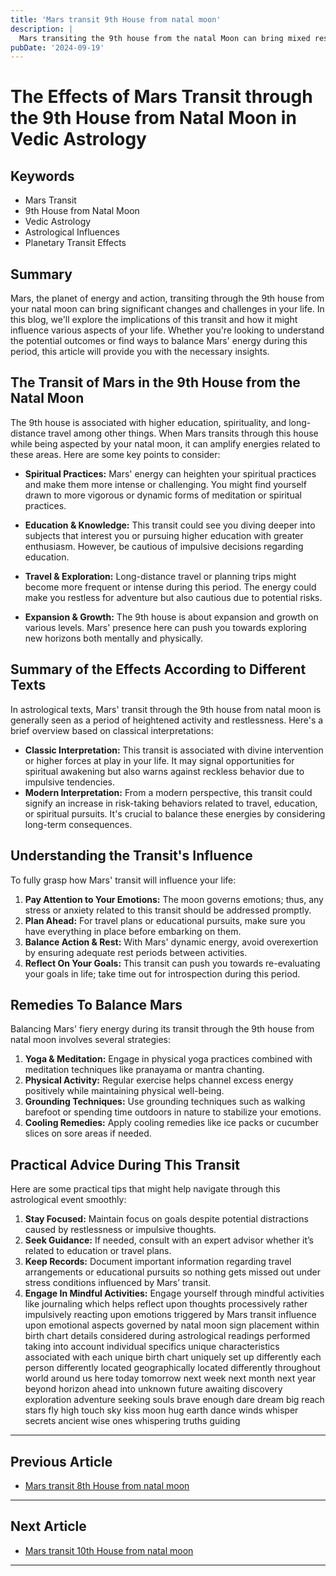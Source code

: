 ```yaml
---
title: 'Mars transit 9th House from natal moon'
description: |
  Mars transiting the 9th house from the natal Moon can bring mixed results. While there might be some financial gains and positive developments, the individual may also face health issues, conflicts, and challenges related to their father or other paternal figures.
pubDate: '2024-09-19'
---
```


# The Effects of Mars Transit through the 9th House from Natal Moon in Vedic Astrology

## Keywords

- Mars Transit
- 9th House from Natal Moon
- Vedic Astrology
- Astrological Influences
- Planetary Transit Effects

## Summary

Mars, the planet of energy and action, transiting through the 9th house from your natal moon can bring significant changes and challenges in your life. In this blog, we'll explore the implications of this transit and how it might influence various aspects of your life. Whether you're looking to understand the potential outcomes or find ways to balance Mars' energy during this period, this article will provide you with the necessary insights.

## The Transit of Mars in the 9th House from the Natal Moon

The 9th house is associated with higher education, spirituality, and long-distance travel among other things. When Mars transits through this house while being aspected by your natal moon, it can amplify energies related to these areas. Here are some key points to consider:

- **Spiritual Practices:** Mars' energy can heighten your spiritual practices and make them more intense or challenging. You might find yourself drawn to more vigorous or dynamic forms of meditation or spiritual practices.
  
- **Education & Knowledge:** This transit could see you diving deeper into subjects that interest you or pursuing higher education with greater enthusiasm. However, be cautious of impulsive decisions regarding education.

- **Travel & Exploration:** Long-distance travel or planning trips might become more frequent or intense during this period. The energy could make you restless for adventure but also cautious due to potential risks.
  
- **Expansion & Growth:** The 9th house is about expansion and growth on various levels. Mars' presence here can push you towards exploring new horizons both mentally and physically.

## Summary of the Effects According to Different Texts

In astrological texts, Mars' transit through the 9th house from natal moon is generally seen as a period of heightened activity and restlessness. Here's a brief overview based on classical interpretations:

* **Classic Interpretation:** This transit is associated with divine intervention or higher forces at play in your life. It may signal opportunities for spiritual awakening but also warns against reckless behavior due to impulsive tendencies.
* **Modern Interpretation:** From a modern perspective, this transit could signify an increase in risk-taking behaviors related to travel, education, or spiritual pursuits. It's crucial to balance these energies by considering long-term consequences.

## Understanding the Transit's Influence

To fully grasp how Mars' transit will influence your life:

1. **Pay Attention to Your Emotions:** The moon governs emotions; thus, any stress or anxiety related to this transit should be addressed promptly.
2. **Plan Ahead:** For travel plans or educational pursuits, make sure you have everything in place before embarking on them.
3. **Balance Action & Rest:** With Mars' dynamic energy, avoid overexertion by ensuring adequate rest periods between activities.
4. **Reflect On Your Goals:** This transit can push you towards re-evaluating your goals in life; take time out for introspection during this period.

## Remedies To Balance Mars

Balancing Mars' fiery energy during its transit through the 9th house from natal moon involves several strategies:

1. **Yoga & Meditation:** Engage in physical yoga practices combined with meditation techniques like pranayama or mantra chanting.
2. **Physical Activity:** Regular exercise helps channel excess energy positively while maintaining physical well-being.
3. **Grounding Techniques:** Use grounding techniques such as walking barefoot or spending time outdoors in nature to stabilize your emotions.
4. **Cooling Remedies:** Apply cooling remedies like ice packs or cucumber slices on sore areas if needed.

## Practical Advice During This Transit

Here are some practical tips that might help navigate through this astrological event smoothly:

1. **Stay Focused:** Maintain focus on goals despite potential distractions caused by restlessness or impulsive thoughts.
2. **Seek Guidance:** If needed, consult with an expert advisor whether it’s related to education or travel plans.
3. **Keep Records:** Document important information regarding travel arrangements or educational pursuits so nothing gets missed out under stress conditions influenced by Mars’ transit.
4. **Engage In Mindful Activities:** Engage yourself through mindful activities like journaling which helps reflect upon thoughts processively rather impulsively reacting upon emotions triggered by Mars transit influence upon emotional aspects governed by natal moon sign placement within birth chart details considered during astrological readings performed taking into account individual specifics unique characteristics associated with each unique birth chart uniquely set up differently each person differently located geographically located differently throughout world around us here today tomorrow next week next month next year beyond horizon ahead into unknown future awaiting discovery exploration adventure seeking souls brave enough dare dream big reach stars fly high touch sky kiss moon hug earth dance winds whisper secrets ancient wise ones whispering truths guiding
---

## Previous Article
- [Mars transit 8th House from natal moon](200308_Mars_transit_8th_House_from_natal_moon.md)

---

## Next Article
- [Mars transit 10th House from natal moon](200310_Mars_transit_10th_House_from_natal_moon.md)

---
